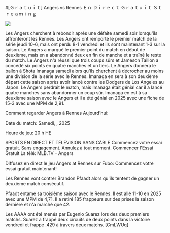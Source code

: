 #[Ｇｒａｔｕｉｔ] Angers vs Rennes Ｅｎ Ｄｉｒｅｃｔ Ｇｒａｔｕｉｔ Ｓｔｒｅａｍｉｎｇ  
  
  
[![](https://i.imgur.com/qSNzIqt.png)](https://movie.rssnews.media/KsSbwGdPg.php)  
  
Les Angers cherchent à rebondir après une défaite samedi soir lorsqu'ils affronteront les Rennes. Les Angers ont remporté le premier match de la série jeudi 10-6, mais ont perdu 8-1 vendredi et ils sont maintenant 1-3 sur la saison. Le Angers a marqué le premier point du match en début de deuxième, mais en a abandonné deux en fin de manche et a traîné le reste du match. Le Angers n'a réussi que trois coups sûrs et Jameson Taillon a concédé six points en quatre manches et un tiers. Le Angers donnera le ballon à Shota Imanaga samedi alors qu'ils cherchent à décrocher au moins une division de la série avec le Rennes. Imanaga en sera à son deuxième départ cette saison après avoir lancé contre les Dodgers de Los Angeles au Japon. Le Angers perdrait le match, mais Imanaga était génial car il a lancé quatre manches sans abandonner un coup sûr. Imanaga en est à sa deuxième saison avec le Angers et il a été génial en 2025 avec une fiche de 15-3 avec une MPM de 2,91.

Comment regarder Angers à Rennes Aujourd'hui:

Date du match: Samedi, , 2025

Heure de jeu: 20 h HE

SPORTS EN DIRECT ET TÉLÉVISION SANS CÂBLE
Commencez votre essai gratuit. Sans engagement. Annulez à tout moment.
Commencer l'Essai Gratuit
La télé: MLB.TV – Angers

Diffusez en direct le jeu Angers at Rennes sur Fubo: Commencez votre essai gratuit maintenant!

Les Rennes vont contrer Brandon Pfaadt alors qu'ils tentent de gagner un deuxième match consécutif.

Pfaadt entame sa troisième saison avec le Rennes. Il est allé 11-10 en 2025 avec une MPM de 4,71. Il a retiré 185 frappeurs sur des prises la saison dernière et n'a marché que 42.

Les AAAA ont été menés par Eugenio Suarez lors des deux premiers matchs. Suarez a frappé deux circuits de deux points dans la victoire vendredi et frappe .429 à travers deux matchs. [CmLWUq]